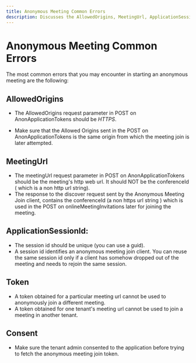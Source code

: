 ```yaml
---
title: Anonymous Meeting Common Errors
description: Discusses the AllowedOrigins, MeetingUrl, ApplicationSessionId, Token and Consent of the Anonymous Meeting Common Errors.
---
```

# Anonymous Meeting Common Errors
The most common errors that you may encounter in starting an anonymous meeting are the following:

## AllowedOrigins

  - The AllowedOrigins request parameter in POST on AnonApplicationTokens should be _HTTPS_.

  - Make sure that the Allowed Origins sent in the POST on AnonApplicationTokens is the same origin from which the meeting join is later attempted.

 
## MeetingUrl

  - The meetingUrl request parameter in POST on AnonApplicationTokens should be the meeting's http web url. It should NOT be the conferenceId ( which is a non http url string).
  - The response to the discover request sent by the Anonymous Meeting Join client, contains the conferenceId (a non https url string ) which is used in the POST on onlineMeetingInvitations later for joining the meeting.
  
## ApplicationSessionId:

  - The session id should be unique (you can use a guid).
  - A session id identifies an anonymous meeting join client. You can reuse the same session id only if a client has somehow dropped out of the meeting and needs to rejoin the same session.
  
## Token

  - A token obtained for a particular meeting url cannot be used to anonymously join a different meeting.
  - A token obtained for one tenant's meeting url cannot be used to join a meeting in another tenant.

## Consent

  - Make sure the tenant admin consented to the application before trying to fetch the anonymous meeting join token.

